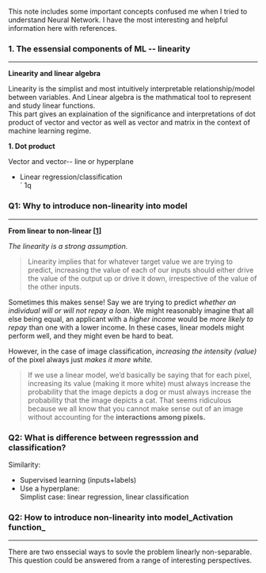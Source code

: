 This note includes some important concepts confused me when I tried to understand Neural Network. I have the most interesting and helpful information here with references.

### 1. The essensial components of ML -- linearity 
---
**Linearity and linear algebra**  

Linearity is the simplist and most intuitively interpretable relationship/model between variables. And Linear algebra is the mathmatical tool to represent and study linear functions.  
This part gives an explaination of the significance and interpretations of dot product of vector and vector as well as vector and matrix in the context of machine learning regime.


**1. Dot product**  

   Vector and vector-- line or hyperplane  
* Linear regression/classification  
` 1q


### Q1: Why to introduce non-linearity into model
----- 
**From linear to non-linear [[1]]**  

   _The linearity is a strong assumption._
   >Linearity implies that for whatever target value we are trying to predict, increasing the value of each of our inputs should either drive the value of the output up or drive it down, irrespective of the value of the other inputs.
   
   Sometimes this makes sense! Say we are trying to predict _whether an individual will or will not repay a loan_. We might reasonably imagine that all else being equal, an applicant with a _higher income_ would be _more likely to repay_ than one with a lower income. In these cases, linear models might perform well, and they might even be hard to beat.

   However, in the case of image classification, _increasing the intensity (value)_ of the pixel always just _makes it more white._
   >If we use a linear model, we’d basically be saying that for each pixel, increasing its value (making it more white) must always increase the probability that the image depicts a dog or must always increase the probability that the image depicts a cat.
That seems ridiculous because we all know that you cannot make sense out of an image without accounting for the **interactions among pixels.**  

### Q2: What is difference between regresssion and classification?

Similarity:
  * Supervised learning (inputs+labels)
  * Use a hyperplane:   
        Simplist case: linear regression, linear classification

















### Q2: How to introduce non-linearity into model_Activation function_ 
----
There are two enssecial ways to sovle the problem linearly non-separable.
This question could be answered from a range of interesting perspectives.  























[1]:http://d2l.ai/chapter_multilayer-perceptrons/mlp.html
[2]:https://towardsdatascience.com/multi-layer-neural-networks-with-sigmoid-function-deep-learning-for-rookies-2-bf464f09eb7f
